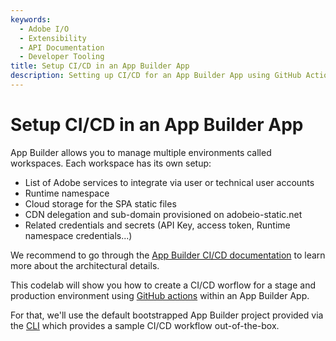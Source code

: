 ```yaml
---
keywords:
  - Adobe I/O
  - Extensibility
  - API Documentation
  - Developer Tooling
title: Setup CI/CD in an App Builder App
description: Setting up CI/CD for an App Builder App using GitHub Actions.
---
```


# Setup CI/CD in an App Builder App

App Builder allows you to manage multiple environments called workspaces. Each workspace has its own setup: 

* List of Adobe services to integrate via user or technical user accounts
* Runtime namespace
* Cloud storage for the SPA static files
* CDN delegation and sub-domain provisioned on adobeio-static.net
* Related credentials and secrets (API Key, access token, Runtime namespace credentials...)

We recommend to go through the [App Builder CI/CD documentation](../../guides/deployment/ci_cd_for_firefly_apps.md) to learn more about the architectural details.

This codelab will show you how to create a CI/CD worflow for a stage and production environment using [GitHub actions](https://github.com/features/actions) within an App Builder App.   

For that, we'll use the default bootstrapped App Builder project provided via the [CLI](https://github.com/adobe/aio-cli) which provides a sample CI/CD workflow out-of-the-box.  
  
